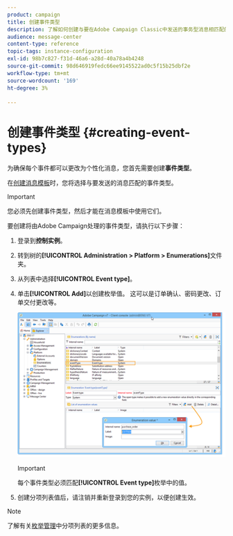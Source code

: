 ```yaml
---
product: campaign
title: 创建事件类型
description: 了解如何创建与要在Adobe Campaign Classic中发送的事务型消息相匹配的事件类型。
audience: message-center
content-type: reference
topic-tags: instance-configuration
exl-id: 98b7c827-f31d-46a6-a28d-40a78a4b4248
source-git-commit: 98d646919fedc66ee9145522ad0c5f15b25dbf2e
workflow-type: tm+mt
source-wordcount: '169'
ht-degree: 3%

---
```


# 创建事件类型 {#creating-event-types}

为确保每个事件都可以更改为个性化消息，您首先需要创建&#x200B;**事件类型**。

在[创建消息模板](../../message-center/using/creating-the-message-template.md)时，您将选择与要发送的消息匹配的事件类型。

>[!IMPORTANT]
>
>您必须先创建事件类型，然后才能在消息模板中使用它们。

要创建将由Adobe Campaign处理的事件类型，请执行以下步骤：

1. 登录到&#x200B;**控制实例**。

1. 转到树的&#x200B;**[!UICONTROL Administration > Platform > Enumerations]**&#x200B;文件夹。

1. 从列表中选择&#x200B;**[!UICONTROL Event type]**。

1. 单击&#x200B;**[!UICONTROL Add]**&#x200B;以创建枚举值。 这可以是订单确认、密码更改、订单交付更改等。

   ![](assets/messagecenter_eventtype_enum_001.png)

   >[!IMPORTANT]
   >
   >每个事件类型必须匹配&#x200B;**[!UICONTROL Event type]**&#x200B;枚举中的值。

1. 创建分项列表值后，请注销并重新登录到您的实例，以便创建生效。

>[!NOTE]
>
>了解有关[枚举管理](../../platform/using/managing-enumerations.md)中分项列表的更多信息。


